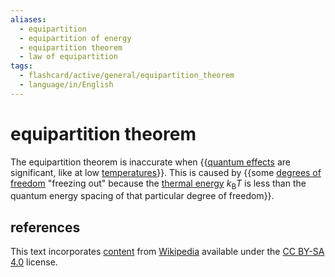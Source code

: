 ```yaml
---
aliases:
  - equipartition
  - equipartition of energy
  - equipartition theorem
  - law of equipartition
tags:
  - flashcard/active/general/equipartition_theorem
  - language/in/English
---
```


# equipartition theorem

The equipartition theorem is inaccurate when {{[quantum effects](quantum%20mechanics.md) are significant, like at low [temperatures](temperature.md)}}. This is caused by {{some [degrees of freedom](degrees%20of%20freedom%20(physics%20and%20chemistry).md) "freezing out" because the [thermal energy](thermal%20energy.md) $k_\text{B}T$ is less than the quantum energy spacing of that particular degree of freedom}}. <!--SR:!2024-12-05,274,330!2025-03-21,312,290-->

## references

This text incorporates [content](https://en.wikipedia.org/wiki/equipartition_theorem) from [Wikipedia](Wikipedia.md) available under the [CC BY-SA 4.0](https://creativecommons.org/licenses/by-sa/4.0/) license.
